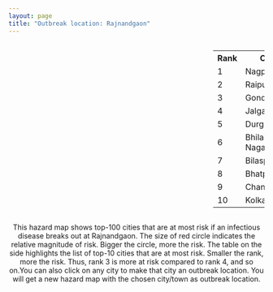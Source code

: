 ```yaml
---
layout: page
title: "Outbreak location: Rajnandgaon"
---
```

<div style="width: 100%; overflow: auto;">
<div style="width: 75%; float: left;">
<div id="mapid">
<script src="https://buda-magenta.github.io/hazard_map/load_map.js"></script>

<script>
var marker_outbreak = L.marker([20.972740, 80.691555],{"autoPan": true}).addTo(map); marker_outbreak.bindTooltip("Rajnandgaon").openTooltip();

var circle_1 = L.circle([21.149813, 79.082056], {"pane": "markerPane", "color": "red", "fill": true, "fillOpacity": 0.2, "fillRule": "evenodd", "lineCap": "round", "lineJoin": "round", "opacity": 1.0, "radius": 80893, "stroke": true, "weight": 3}).addTo(map);
circle_1.bindTooltip("Nagpur<br>rank: 1<br>hazard index: 0.080894")
circle_1.bindPopup('<a href="https://buda-magenta.github.io/hazard_map/Nagpur">Nagpur</a>')

var circle_2 = L.circle([21.237947, 81.633683], {"pane": "markerPane", "color": "red", "fill": true, "fillOpacity": 0.2, "fillRule": "evenodd", "lineCap": "round", "lineJoin": "round", "opacity": 1.0, "radius": 74549, "stroke": true, "weight": 3}).addTo(map);
circle_2.bindTooltip("Raipur<br>rank: 2<br>hazard index: 0.074549")
circle_2.bindPopup('<a href="https://buda-magenta.github.io/hazard_map/Raipur">Raipur</a>')

var circle_3 = L.circle([21.145629, 80.268387], {"pane": "markerPane", "color": "red", "fill": true, "fillOpacity": 0.2, "fillRule": "evenodd", "lineCap": "round", "lineJoin": "round", "opacity": 1.0, "radius": 67345, "stroke": true, "weight": 3}).addTo(map);
circle_3.bindTooltip("Gondiya<br>rank: 3<br>hazard index: 0.067345")
circle_3.bindPopup('<a href="https://buda-magenta.github.io/hazard_map/Gondiya">Gondiya</a>')

var circle_4 = L.circle([20.843512, 75.525927], {"pane": "markerPane", "color": "red", "fill": true, "fillOpacity": 0.2, "fillRule": "evenodd", "lineCap": "round", "lineJoin": "round", "opacity": 1.0, "radius": 33313, "stroke": true, "weight": 3}).addTo(map);
circle_4.bindTooltip("Jalgaon<br>rank: 4<br>hazard index: 0.033314")
circle_4.bindPopup('<a href="https://buda-magenta.github.io/hazard_map/Jalgaon">Jalgaon</a>')

var circle_5 = L.circle([21.199035, 81.397955], {"pane": "markerPane", "color": "red", "fill": true, "fillOpacity": 0.2, "fillRule": "evenodd", "lineCap": "round", "lineJoin": "round", "opacity": 1.0, "radius": 25513, "stroke": true, "weight": 3}).addTo(map);
circle_5.bindTooltip("Durg<br>rank: 5<br>hazard index: 0.025514")
circle_5.bindPopup('<a href="https://buda-magenta.github.io/hazard_map/Durg">Durg</a>')

var circle_6 = L.circle([21.200996, 81.335426], {"pane": "markerPane", "color": "red", "fill": true, "fillOpacity": 0.2, "fillRule": "evenodd", "lineCap": "round", "lineJoin": "round", "opacity": 1.0, "radius": 21779, "stroke": true, "weight": 3}).addTo(map);
circle_6.bindTooltip("Bhilai Nagar<br>rank: 6<br>hazard index: 0.021779")
circle_6.bindPopup('<a href="https://buda-magenta.github.io/hazard_map/Bhilai_Nagar">Bhilai Nagar</a>')

var circle_7 = L.circle([22.383333, 82.133333], {"pane": "markerPane", "color": "red", "fill": true, "fillOpacity": 0.2, "fillRule": "evenodd", "lineCap": "round", "lineJoin": "round", "opacity": 1.0, "radius": 12735, "stroke": true, "weight": 3}).addTo(map);
circle_7.bindTooltip("Bilaspur<br>rank: 7<br>hazard index: 0.012736")
circle_7.bindPopup('<a href="https://buda-magenta.github.io/hazard_map/Bilaspur">Bilaspur</a>')

var circle_8 = L.circle([21.735348, 81.944459], {"pane": "markerPane", "color": "red", "fill": true, "fillOpacity": 0.2, "fillRule": "evenodd", "lineCap": "round", "lineJoin": "round", "opacity": 1.0, "radius": 9243, "stroke": true, "weight": 3}).addTo(map);
circle_8.bindTooltip("Bhatpara<br>rank: 8<br>hazard index: 0.009244")
circle_8.bindPopup('<a href="https://buda-magenta.github.io/hazard_map/Bhatpara">Bhatpara</a>')

var circle_9 = L.circle([20.030976, 79.358139], {"pane": "markerPane", "color": "red", "fill": true, "fillOpacity": 0.2, "fillRule": "evenodd", "lineCap": "round", "lineJoin": "round", "opacity": 1.0, "radius": 7668, "stroke": true, "weight": 3}).addTo(map);
circle_9.bindTooltip("Chandrapur<br>rank: 9<br>hazard index: 0.007668")
circle_9.bindPopup('<a href="https://buda-magenta.github.io/hazard_map/Chandrapur">Chandrapur</a>')

var circle_10 = L.circle([22.541418, 88.357691], {"pane": "markerPane", "color": "red", "fill": true, "fillOpacity": 0.2, "fillRule": "evenodd", "lineCap": "round", "lineJoin": "round", "opacity": 1.0, "radius": 6112, "stroke": true, "weight": 3}).addTo(map);
circle_10.bindTooltip("Kolkata<br>rank: 10<br>hazard index: 0.006113")
circle_10.bindPopup('<a href="https://buda-magenta.github.io/hazard_map/Kolkata">Kolkata</a>')

var circle_11 = L.circle([20.166670, 79.172114], {"pane": "markerPane", "color": "red", "fill": true, "fillOpacity": 0.2, "fillRule": "evenodd", "lineCap": "round", "lineJoin": "round", "opacity": 1.0, "radius": 4315, "stroke": true, "weight": 3}).addTo(map);
circle_11.bindTooltip("Bhadravati<br>rank: 11<br>hazard index: 0.004315")
circle_11.bindPopup('<a href="https://buda-magenta.github.io/hazard_map/Bhadravati">Bhadravati</a>')

var circle_12 = L.circle([20.259399, 76.976203], {"pane": "markerPane", "color": "red", "fill": true, "fillOpacity": 0.2, "fillRule": "evenodd", "lineCap": "round", "lineJoin": "round", "opacity": 1.0, "radius": 3595, "stroke": true, "weight": 3}).addTo(map);
circle_12.bindTooltip("Malegaon<br>rank: 12<br>hazard index: 0.003595")
circle_12.bindPopup('<a href="https://buda-magenta.github.io/hazard_map/Malegaon">Malegaon</a>')

var circle_13 = L.circle([22.275879, 79.721045], {"pane": "markerPane", "color": "red", "fill": true, "fillOpacity": 0.2, "fillRule": "evenodd", "lineCap": "round", "lineJoin": "round", "opacity": 1.0, "radius": 2724, "stroke": true, "weight": 3}).addTo(map);
circle_13.bindTooltip("Seoni<br>rank: 13<br>hazard index: 0.002725")
circle_13.bindPopup('<a href="https://buda-magenta.github.io/hazard_map/Seoni">Seoni</a>')

var circle_14 = L.circle([22.519770, 82.629515], {"pane": "markerPane", "color": "red", "fill": true, "fillOpacity": 0.2, "fillRule": "evenodd", "lineCap": "round", "lineJoin": "round", "opacity": 1.0, "radius": 2646, "stroke": true, "weight": 3}).addTo(map);
circle_14.bindTooltip("Korba<br>rank: 14<br>hazard index: 0.002646")
circle_14.bindPopup('<a href="https://buda-magenta.github.io/hazard_map/Korba">Korba</a>')

var circle_15 = L.circle([20.993276, 75.839983], {"pane": "markerPane", "color": "red", "fill": true, "fillOpacity": 0.2, "fillRule": "evenodd", "lineCap": "round", "lineJoin": "round", "opacity": 1.0, "radius": 2601, "stroke": true, "weight": 3}).addTo(map);
circle_15.bindTooltip("Bhusawal<br>rank: 15<br>hazard index: 0.002601")
circle_15.bindPopup('<a href="https://buda-magenta.github.io/hazard_map/Bhusawal">Bhusawal</a>')

var circle_16 = L.circle([19.075990, 72.877393], {"pane": "markerPane", "color": "red", "fill": true, "fillOpacity": 0.2, "fillRule": "evenodd", "lineCap": "round", "lineJoin": "round", "opacity": 1.0, "radius": 2577, "stroke": true, "weight": 3}).addTo(map);
circle_16.bindTooltip("Mumbai<br>rank: 16<br>hazard index: 0.002578")
circle_16.bindPopup('<a href="https://buda-magenta.github.io/hazard_map/Mumbai">Mumbai</a>')

var circle_17 = L.circle([21.154541, 77.644296], {"pane": "markerPane", "color": "red", "fill": true, "fillOpacity": 0.2, "fillRule": "evenodd", "lineCap": "round", "lineJoin": "round", "opacity": 1.0, "radius": 2409, "stroke": true, "weight": 3}).addTo(map);
circle_17.bindTooltip("Amravati<br>rank: 17<br>hazard index: 0.002410")
circle_17.bindPopup('<a href="https://buda-magenta.github.io/hazard_map/Amravati">Amravati</a>')

var circle_18 = L.circle([22.801519, 86.202958], {"pane": "markerPane", "color": "red", "fill": true, "fillOpacity": 0.2, "fillRule": "evenodd", "lineCap": "round", "lineJoin": "round", "opacity": 1.0, "radius": 2131, "stroke": true, "weight": 3}).addTo(map);
circle_18.bindTooltip("Jamshedpur<br>rank: 18<br>hazard index: 0.002131")
circle_18.bindPopup('<a href="https://buda-magenta.github.io/hazard_map/Jamshedpur">Jamshedpur</a>')

var circle_19 = L.circle([17.723128, 83.301284], {"pane": "markerPane", "color": "red", "fill": true, "fillOpacity": 0.2, "fillRule": "evenodd", "lineCap": "round", "lineJoin": "round", "opacity": 1.0, "radius": 1929, "stroke": true, "weight": 3}).addTo(map);
circle_19.bindTooltip("Visakhapatnam<br>rank: 19<br>hazard index: 0.001930")
circle_19.bindPopup('<a href="https://buda-magenta.github.io/hazard_map/Visakhapatnam">Visakhapatnam</a>')

var circle_20 = L.circle([22.500000, 83.500000], {"pane": "markerPane", "color": "red", "fill": true, "fillOpacity": 0.2, "fillRule": "evenodd", "lineCap": "round", "lineJoin": "round", "opacity": 1.0, "radius": 1682, "stroke": true, "weight": 3}).addTo(map);
circle_20.bindTooltip("Raigarh<br>rank: 20<br>hazard index: 0.001683")
circle_20.bindPopup('<a href="https://buda-magenta.github.io/hazard_map/Raigarh">Raigarh</a>')

var circle_21 = L.circle([22.890183, 88.426939], {"pane": "markerPane", "color": "red", "fill": true, "fillOpacity": 0.2, "fillRule": "evenodd", "lineCap": "round", "lineJoin": "round", "opacity": 1.0, "radius": 1284, "stroke": true, "weight": 3}).addTo(map);
circle_21.bindTooltip("Naihati<br>rank: 21<br>hazard index: 0.001284")
circle_21.bindPopup('<a href="https://buda-magenta.github.io/hazard_map/Naihati">Naihati</a>')

var circle_22 = L.circle([19.877263, 75.339024], {"pane": "markerPane", "color": "red", "fill": true, "fillOpacity": 0.2, "fillRule": "evenodd", "lineCap": "round", "lineJoin": "round", "opacity": 1.0, "radius": 1193, "stroke": true, "weight": 3}).addTo(map);
circle_22.bindTooltip("Aurangabad<br>rank: 22<br>hazard index: 0.001194")
circle_22.bindPopup('<a href="https://buda-magenta.github.io/hazard_map/Aurangabad">Aurangabad</a>')

var circle_23 = L.circle([28.651718, 77.221939], {"pane": "markerPane", "color": "red", "fill": true, "fillOpacity": 0.2, "fillRule": "evenodd", "lineCap": "round", "lineJoin": "round", "opacity": 1.0, "radius": 1175, "stroke": true, "weight": 3}).addTo(map);
circle_23.bindTooltip("Delhi<br>rank: 23<br>hazard index: 0.001176")
circle_23.bindPopup('<a href="https://buda-magenta.github.io/hazard_map/Delhi">Delhi</a>')

var circle_24 = L.circle([22.214285, 84.872437], {"pane": "markerPane", "color": "red", "fill": true, "fillOpacity": 0.2, "fillRule": "evenodd", "lineCap": "round", "lineJoin": "round", "opacity": 1.0, "radius": 1111, "stroke": true, "weight": 3}).addTo(map);
circle_24.bindTooltip("Raurkela<br>rank: 24<br>hazard index: 0.001112")
circle_24.bindPopup('<a href="https://buda-magenta.github.io/hazard_map/Raurkela">Raurkela</a>')

var circle_25 = L.circle([18.521428, 73.854454], {"pane": "markerPane", "color": "red", "fill": true, "fillOpacity": 0.2, "fillRule": "evenodd", "lineCap": "round", "lineJoin": "round", "opacity": 1.0, "radius": 981, "stroke": true, "weight": 3}).addTo(map);
circle_25.bindTooltip("Pune<br>rank: 25<br>hazard index: 0.000981")
circle_25.bindPopup('<a href="https://buda-magenta.github.io/hazard_map/Pune">Pune</a>')

var circle_26 = L.circle([21.879616, 77.875681], {"pane": "markerPane", "color": "red", "fill": true, "fillOpacity": 0.2, "fillRule": "evenodd", "lineCap": "round", "lineJoin": "round", "opacity": 1.0, "radius": 936, "stroke": true, "weight": 3}).addTo(map);
circle_26.bindTooltip("Betul<br>rank: 26<br>hazard index: 0.000936")
circle_26.bindPopup('<a href="https://buda-magenta.github.io/hazard_map/Betul">Betul</a>')

var circle_27 = L.circle([13.932609, 75.574978], {"pane": "markerPane", "color": "red", "fill": true, "fillOpacity": 0.2, "fillRule": "evenodd", "lineCap": "round", "lineJoin": "round", "opacity": 1.0, "radius": 892, "stroke": true, "weight": 3}).addTo(map);
circle_27.bindTooltip("Shimoga<br>rank: 27<br>hazard index: 0.000893")
circle_27.bindPopup('<a href="https://buda-magenta.github.io/hazard_map/Shimoga">Shimoga</a>')

var circle_28 = L.circle([17.388786, 78.461065], {"pane": "markerPane", "color": "red", "fill": true, "fillOpacity": 0.2, "fillRule": "evenodd", "lineCap": "round", "lineJoin": "round", "opacity": 1.0, "radius": 764, "stroke": true, "weight": 3}).addTo(map);
circle_28.bindTooltip("Hyderabad<br>rank: 28<br>hazard index: 0.000765")
circle_28.bindPopup('<a href="https://buda-magenta.github.io/hazard_map/Hyderabad">Hyderabad</a>')

var circle_29 = L.circle([20.266777, 85.843559], {"pane": "markerPane", "color": "red", "fill": true, "fillOpacity": 0.2, "fillRule": "evenodd", "lineCap": "round", "lineJoin": "round", "opacity": 1.0, "radius": 747, "stroke": true, "weight": 3}).addTo(map);
circle_29.bindTooltip("Bhubaneswar<br>rank: 29<br>hazard index: 0.000747")
circle_29.bindPopup('<a href="https://buda-magenta.github.io/hazard_map/Bhubaneswar">Bhubaneswar</a>')

var circle_30 = L.circle([12.979120, 77.591300], {"pane": "markerPane", "color": "red", "fill": true, "fillOpacity": 0.2, "fillRule": "evenodd", "lineCap": "round", "lineJoin": "round", "opacity": 1.0, "radius": 691, "stroke": true, "weight": 3}).addTo(map);
circle_30.bindTooltip("Bangalore<br>rank: 30<br>hazard index: 0.000691")
circle_30.bindPopup('<a href="https://buda-magenta.github.io/hazard_map/Bangalore">Bangalore</a>')

var circle_31 = L.circle([21.400000, 83.883333], {"pane": "markerPane", "color": "red", "fill": true, "fillOpacity": 0.2, "fillRule": "evenodd", "lineCap": "round", "lineJoin": "round", "opacity": 1.0, "radius": 666, "stroke": true, "weight": 3}).addTo(map);
circle_31.bindTooltip("Sambalpur<br>rank: 31<br>hazard index: 0.000667")
circle_31.bindPopup('<a href="https://buda-magenta.github.io/hazard_map/Sambalpur">Sambalpur</a>')

var circle_32 = L.circle([20.825623, 78.613146], {"pane": "markerPane", "color": "red", "fill": true, "fillOpacity": 0.2, "fillRule": "evenodd", "lineCap": "round", "lineJoin": "round", "opacity": 1.0, "radius": 649, "stroke": true, "weight": 3}).addTo(map);
circle_32.bindTooltip("Wardha<br>rank: 32<br>hazard index: 0.000649")
circle_32.bindPopup('<a href="https://buda-magenta.github.io/hazard_map/Wardha">Wardha</a>')

var circle_33 = L.circle([20.761862, 77.192172], {"pane": "markerPane", "color": "red", "fill": true, "fillOpacity": 0.2, "fillRule": "evenodd", "lineCap": "round", "lineJoin": "round", "opacity": 1.0, "radius": 620, "stroke": true, "weight": 3}).addTo(map);
circle_33.bindTooltip("Akola<br>rank: 33<br>hazard index: 0.000620")
circle_33.bindPopup('<a href="https://buda-magenta.github.io/hazard_map/Akola">Akola</a>')

var circle_34 = L.circle([19.290314, 76.602903], {"pane": "markerPane", "color": "red", "fill": true, "fillOpacity": 0.2, "fillRule": "evenodd", "lineCap": "round", "lineJoin": "round", "opacity": 1.0, "radius": 590, "stroke": true, "weight": 3}).addTo(map);
circle_34.bindTooltip("Parbhani<br>rank: 34<br>hazard index: 0.000591")
circle_34.bindPopup('<a href="https://buda-magenta.github.io/hazard_map/Parbhani">Parbhani</a>')

var circle_35 = L.circle([13.083694, 80.270186], {"pane": "markerPane", "color": "red", "fill": true, "fillOpacity": 0.2, "fillRule": "evenodd", "lineCap": "round", "lineJoin": "round", "opacity": 1.0, "radius": 586, "stroke": true, "weight": 3}).addTo(map);
circle_35.bindTooltip("Chennai<br>rank: 35<br>hazard index: 0.000586")
circle_35.bindPopup('<a href="https://buda-magenta.github.io/hazard_map/Chennai">Chennai</a>')

var circle_36 = L.circle([23.021624, 72.579707], {"pane": "markerPane", "color": "red", "fill": true, "fillOpacity": 0.2, "fillRule": "evenodd", "lineCap": "round", "lineJoin": "round", "opacity": 1.0, "radius": 563, "stroke": true, "weight": 3}).addTo(map);
circle_36.bindTooltip("Ahmedabad<br>rank: 36<br>hazard index: 0.000563")
circle_36.bindPopup('<a href="https://buda-magenta.github.io/hazard_map/Ahmedabad">Ahmedabad</a>')

var circle_37 = L.circle([18.112082, 83.405220], {"pane": "markerPane", "color": "red", "fill": true, "fillOpacity": 0.2, "fillRule": "evenodd", "lineCap": "round", "lineJoin": "round", "opacity": 1.0, "radius": 558, "stroke": true, "weight": 3}).addTo(map);
circle_37.bindTooltip("Vizianagaram<br>rank: 37<br>hazard index: 0.000559")
circle_37.bindPopup('<a href="https://buda-magenta.github.io/hazard_map/Vizianagaram">Vizianagaram</a>')

var circle_38 = L.circle([23.160894, 79.949770], {"pane": "markerPane", "color": "red", "fill": true, "fillOpacity": 0.2, "fillRule": "evenodd", "lineCap": "round", "lineJoin": "round", "opacity": 1.0, "radius": 548, "stroke": true, "weight": 3}).addTo(map);
circle_38.bindTooltip("Jabalpur<br>rank: 38<br>hazard index: 0.000548")
circle_38.bindPopup('<a href="https://buda-magenta.github.io/hazard_map/Jabalpur">Jabalpur</a>')

var circle_39 = L.circle([25.335649, 83.007629], {"pane": "markerPane", "color": "red", "fill": true, "fillOpacity": 0.2, "fillRule": "evenodd", "lineCap": "round", "lineJoin": "round", "opacity": 1.0, "radius": 517, "stroke": true, "weight": 3}).addTo(map);
circle_39.bindTooltip("Varanasi<br>rank: 39<br>hazard index: 0.000517")
circle_39.bindPopup('<a href="https://buda-magenta.github.io/hazard_map/Varanasi">Varanasi</a>')

var circle_40 = L.circle([25.438130, 81.833800], {"pane": "markerPane", "color": "red", "fill": true, "fillOpacity": 0.2, "fillRule": "evenodd", "lineCap": "round", "lineJoin": "round", "opacity": 1.0, "radius": 480, "stroke": true, "weight": 3}).addTo(map);
circle_40.bindTooltip("Allahabad<br>rank: 40<br>hazard index: 0.000481")
circle_40.bindPopup('<a href="https://buda-magenta.github.io/hazard_map/Allahabad">Allahabad</a>')

var circle_41 = L.circle([21.170200, 72.831100], {"pane": "markerPane", "color": "red", "fill": true, "fillOpacity": 0.2, "fillRule": "evenodd", "lineCap": "round", "lineJoin": "round", "opacity": 1.0, "radius": 451, "stroke": true, "weight": 3}).addTo(map);
circle_41.bindTooltip("Surat<br>rank: 41<br>hazard index: 0.000451")
circle_41.bindPopup('<a href="https://buda-magenta.github.io/hazard_map/Surat">Surat</a>')

var circle_42 = L.circle([19.807608, 85.825254], {"pane": "markerPane", "color": "red", "fill": true, "fillOpacity": 0.2, "fillRule": "evenodd", "lineCap": "round", "lineJoin": "round", "opacity": 1.0, "radius": 448, "stroke": true, "weight": 3}).addTo(map);
circle_42.bindTooltip("Puri<br>rank: 42<br>hazard index: 0.000449")
circle_42.bindPopup('<a href="https://buda-magenta.github.io/hazard_map/Puri">Puri</a>')

var circle_43 = L.circle([22.782355, 86.159003], {"pane": "markerPane", "color": "red", "fill": true, "fillOpacity": 0.2, "fillRule": "evenodd", "lineCap": "round", "lineJoin": "round", "opacity": 1.0, "radius": 360, "stroke": true, "weight": 3}).addTo(map);
circle_43.bindTooltip("Adityapur<br>rank: 43<br>hazard index: 0.000360")
circle_43.bindPopup('<a href="https://buda-magenta.github.io/hazard_map/Adityapur">Adityapur</a>')

var circle_44 = L.circle([19.500000, 78.500000], {"pane": "markerPane", "color": "red", "fill": true, "fillOpacity": 0.2, "fillRule": "evenodd", "lineCap": "round", "lineJoin": "round", "opacity": 1.0, "radius": 359, "stroke": true, "weight": 3}).addTo(map);
circle_44.bindTooltip("Adilabad<br>rank: 44<br>hazard index: 0.000360")
circle_44.bindPopup('<a href="https://buda-magenta.github.io/hazard_map/Adilabad">Adilabad</a>')

var circle_45 = L.circle([22.920982, 88.437022], {"pane": "markerPane", "color": "red", "fill": true, "fillOpacity": 0.2, "fillRule": "evenodd", "lineCap": "round", "lineJoin": "round", "opacity": 1.0, "radius": 341, "stroke": true, "weight": 3}).addTo(map);
circle_45.bindTooltip("Halisahar<br>rank: 45<br>hazard index: 0.000342")
circle_45.bindPopup('<a href="https://buda-magenta.github.io/hazard_map/Halisahar">Halisahar</a>')

var circle_46 = L.circle([22.949011, 88.435910], {"pane": "markerPane", "color": "red", "fill": true, "fillOpacity": 0.2, "fillRule": "evenodd", "lineCap": "round", "lineJoin": "round", "opacity": 1.0, "radius": 329, "stroke": true, "weight": 3}).addTo(map);
circle_46.bindTooltip("Kanchrapara<br>rank: 46<br>hazard index: 0.000329")
circle_46.bindPopup('<a href="https://buda-magenta.github.io/hazard_map/Kanchrapara">Kanchrapara</a>')

var circle_47 = L.circle([25.531031, 78.652689], {"pane": "markerPane", "color": "red", "fill": true, "fillOpacity": 0.2, "fillRule": "evenodd", "lineCap": "round", "lineJoin": "round", "opacity": 1.0, "radius": 328, "stroke": true, "weight": 3}).addTo(map);
circle_47.bindTooltip("Jhansi<br>rank: 47<br>hazard index: 0.000328")
circle_47.bindPopup('<a href="https://buda-magenta.github.io/hazard_map/Jhansi">Jhansi</a>')

var circle_48 = L.circle([23.258486, 77.401989], {"pane": "markerPane", "color": "red", "fill": true, "fillOpacity": 0.2, "fillRule": "evenodd", "lineCap": "round", "lineJoin": "round", "opacity": 1.0, "radius": 314, "stroke": true, "weight": 3}).addTo(map);
circle_48.bindTooltip("Bhopal<br>rank: 48<br>hazard index: 0.000314")
circle_48.bindPopup('<a href="https://buda-magenta.github.io/hazard_map/Bhopal">Bhopal</a>')

var circle_49 = L.circle([19.169335, 77.311013], {"pane": "markerPane", "color": "red", "fill": true, "fillOpacity": 0.2, "fillRule": "evenodd", "lineCap": "round", "lineJoin": "round", "opacity": 1.0, "radius": 306, "stroke": true, "weight": 3}).addTo(map);
circle_49.bindTooltip("Nanded Waghala<br>rank: 49<br>hazard index: 0.000307")
circle_49.bindPopup('<a href="https://buda-magenta.github.io/hazard_map/Nanded_Waghala">Nanded Waghala</a>')

var circle_50 = L.circle([20.325704, 78.116914], {"pane": "markerPane", "color": "red", "fill": true, "fillOpacity": 0.2, "fillRule": "evenodd", "lineCap": "round", "lineJoin": "round", "opacity": 1.0, "radius": 302, "stroke": true, "weight": 3}).addTo(map);
circle_50.bindTooltip("Yavatmal<br>rank: 50<br>hazard index: 0.000302")
circle_50.bindPopup('<a href="https://buda-magenta.github.io/hazard_map/Yavatmal">Yavatmal</a>')

var circle_51 = L.circle([20.475195, 78.742396], {"pane": "markerPane", "color": "red", "fill": true, "fillOpacity": 0.2, "fillRule": "evenodd", "lineCap": "round", "lineJoin": "round", "opacity": 1.0, "radius": 298, "stroke": true, "weight": 3}).addTo(map);
circle_51.bindTooltip("Hinganghat<br>rank: 51<br>hazard index: 0.000299")
circle_51.bindPopup('<a href="https://buda-magenta.github.io/hazard_map/Hinganghat">Hinganghat</a>')

var circle_52 = L.circle([19.918233, 75.868625], {"pane": "markerPane", "color": "red", "fill": true, "fillOpacity": 0.2, "fillRule": "evenodd", "lineCap": "round", "lineJoin": "round", "opacity": 1.0, "radius": 296, "stroke": true, "weight": 3}).addTo(map);
circle_52.bindTooltip("Jalna<br>rank: 52<br>hazard index: 0.000297")
circle_52.bindPopup('<a href="https://buda-magenta.github.io/hazard_map/Jalna">Jalna</a>')

var circle_53 = L.circle([25.133173, 86.525040], {"pane": "markerPane", "color": "red", "fill": true, "fillOpacity": 0.2, "fillRule": "evenodd", "lineCap": "round", "lineJoin": "round", "opacity": 1.0, "radius": 281, "stroke": true, "weight": 3}).addTo(map);
circle_53.bindTooltip("Kharagpur<br>rank: 53<br>hazard index: 0.000282")
circle_53.bindPopup('<a href="https://buda-magenta.github.io/hazard_map/Kharagpur">Kharagpur</a>')

var circle_54 = L.circle([18.351469, 76.755121], {"pane": "markerPane", "color": "red", "fill": true, "fillOpacity": 0.2, "fillRule": "evenodd", "lineCap": "round", "lineJoin": "round", "opacity": 1.0, "radius": 276, "stroke": true, "weight": 3}).addTo(map);
circle_54.bindTooltip("Latur<br>rank: 54<br>hazard index: 0.000276")
circle_54.bindPopup('<a href="https://buda-magenta.github.io/hazard_map/Latur">Latur</a>')

var circle_55 = L.circle([22.139831, 78.809645], {"pane": "markerPane", "color": "red", "fill": true, "fillOpacity": 0.2, "fillRule": "evenodd", "lineCap": "round", "lineJoin": "round", "opacity": 1.0, "radius": 269, "stroke": true, "weight": 3}).addTo(map);
circle_55.bindTooltip("Chhindwara<br>rank: 55<br>hazard index: 0.000270")
circle_55.bindPopup('<a href="https://buda-magenta.github.io/hazard_map/Chhindwara">Chhindwara</a>')

var circle_56 = L.circle([18.761516, 79.478785], {"pane": "markerPane", "color": "red", "fill": true, "fillOpacity": 0.2, "fillRule": "evenodd", "lineCap": "round", "lineJoin": "round", "opacity": 1.0, "radius": 258, "stroke": true, "weight": 3}).addTo(map);
circle_56.bindTooltip("Ramagundam<br>rank: 56<br>hazard index: 0.000258")
circle_56.bindPopup('<a href="https://buda-magenta.github.io/hazard_map/Ramagundam">Ramagundam</a>')

var circle_57 = L.circle([16.508759, 80.618510], {"pane": "markerPane", "color": "red", "fill": true, "fillOpacity": 0.2, "fillRule": "evenodd", "lineCap": "round", "lineJoin": "round", "opacity": 1.0, "radius": 250, "stroke": true, "weight": 3}).addTo(map);
circle_57.bindTooltip("Vijayawada<br>rank: 57<br>hazard index: 0.000250")
circle_57.bindPopup('<a href="https://buda-magenta.github.io/hazard_map/Vijayawada">Vijayawada</a>')

var circle_58 = L.circle([26.915458, 75.818982], {"pane": "markerPane", "color": "red", "fill": true, "fillOpacity": 0.2, "fillRule": "evenodd", "lineCap": "round", "lineJoin": "round", "opacity": 1.0, "radius": 241, "stroke": true, "weight": 3}).addTo(map);
circle_58.bindTooltip("Jaipur<br>rank: 58<br>hazard index: 0.000242")
circle_58.bindPopup('<a href="https://buda-magenta.github.io/hazard_map/Jaipur">Jaipur</a>')

var circle_59 = L.circle([19.194329, 72.970178], {"pane": "markerPane", "color": "red", "fill": true, "fillOpacity": 0.2, "fillRule": "evenodd", "lineCap": "round", "lineJoin": "round", "opacity": 1.0, "radius": 241, "stroke": true, "weight": 3}).addTo(map);
circle_59.bindTooltip("Thane<br>rank: 59<br>hazard index: 0.000241")
circle_59.bindPopup('<a href="https://buda-magenta.github.io/hazard_map/Thane">Thane</a>')

var circle_60 = L.circle([19.087076, 82.023572], {"pane": "markerPane", "color": "red", "fill": true, "fillOpacity": 0.2, "fillRule": "evenodd", "lineCap": "round", "lineJoin": "round", "opacity": 1.0, "radius": 231, "stroke": true, "weight": 3}).addTo(map);
circle_60.bindTooltip("Jagdalpur<br>rank: 60<br>hazard index: 0.000231")
circle_60.bindPopup('<a href="https://buda-magenta.github.io/hazard_map/Jagdalpur">Jagdalpur</a>')

var circle_61 = L.circle([20.011247, 73.790236], {"pane": "markerPane", "color": "red", "fill": true, "fillOpacity": 0.2, "fillRule": "evenodd", "lineCap": "round", "lineJoin": "round", "opacity": 1.0, "radius": 212, "stroke": true, "weight": 3}).addTo(map);
circle_61.bindTooltip("Nashik<br>rank: 61<br>hazard index: 0.000212")
circle_61.bindPopup('<a href="https://buda-magenta.github.io/hazard_map/Nashik">Nashik</a>')

var circle_62 = L.circle([23.122634, 83.198189], {"pane": "markerPane", "color": "red", "fill": true, "fillOpacity": 0.2, "fillRule": "evenodd", "lineCap": "round", "lineJoin": "round", "opacity": 1.0, "radius": 194, "stroke": true, "weight": 3}).addTo(map);
circle_62.bindTooltip("Ambikapur<br>rank: 62<br>hazard index: 0.000195")
circle_62.bindPopup('<a href="https://buda-magenta.github.io/hazard_map/Ambikapur">Ambikapur</a>')

var circle_63 = L.circle([16.850253, 74.594888], {"pane": "markerPane", "color": "red", "fill": true, "fillOpacity": 0.2, "fillRule": "evenodd", "lineCap": "round", "lineJoin": "round", "opacity": 1.0, "radius": 186, "stroke": true, "weight": 3}).addTo(map);
circle_63.bindTooltip("Sangli<br>rank: 63<br>hazard index: 0.000187")
circle_63.bindPopup('<a href="https://buda-magenta.github.io/hazard_map/Sangli">Sangli</a>')

var circle_64 = L.circle([22.720362, 75.868200], {"pane": "markerPane", "color": "red", "fill": true, "fillOpacity": 0.2, "fillRule": "evenodd", "lineCap": "round", "lineJoin": "round", "opacity": 1.0, "radius": 184, "stroke": true, "weight": 3}).addTo(map);
circle_64.bindTooltip("Indore<br>rank: 64<br>hazard index: 0.000184")
circle_64.bindPopup('<a href="https://buda-magenta.github.io/hazard_map/Indore">Indore</a>')

var circle_65 = L.circle([22.591260, 88.390964], {"pane": "markerPane", "color": "red", "fill": true, "fillOpacity": 0.2, "fillRule": "evenodd", "lineCap": "round", "lineJoin": "round", "opacity": 1.0, "radius": 178, "stroke": true, "weight": 3}).addTo(map);
circle_65.bindTooltip("Bidhan Nagar<br>rank: 65<br>hazard index: 0.000179")
circle_65.bindPopup('<a href="https://buda-magenta.github.io/hazard_map/Bidhan_Nagar">Bidhan Nagar</a>')

var circle_66 = L.circle([25.609324, 85.123525], {"pane": "markerPane", "color": "red", "fill": true, "fillOpacity": 0.2, "fillRule": "evenodd", "lineCap": "round", "lineJoin": "round", "opacity": 1.0, "radius": 173, "stroke": true, "weight": 3}).addTo(map);
circle_66.bindTooltip("Patna<br>rank: 66<br>hazard index: 0.000173")
circle_66.bindPopup('<a href="https://buda-magenta.github.io/hazard_map/Patna">Patna</a>')

var circle_67 = L.circle([18.320022, 83.916077], {"pane": "markerPane", "color": "red", "fill": true, "fillOpacity": 0.2, "fillRule": "evenodd", "lineCap": "round", "lineJoin": "round", "opacity": 1.0, "radius": 168, "stroke": true, "weight": 3}).addTo(map);
circle_67.bindTooltip("Srikakulam<br>rank: 67<br>hazard index: 0.000169")
circle_67.bindPopup('<a href="https://buda-magenta.github.io/hazard_map/Srikakulam">Srikakulam</a>')

var circle_68 = L.circle([22.297314, 73.194257], {"pane": "markerPane", "color": "red", "fill": true, "fillOpacity": 0.2, "fillRule": "evenodd", "lineCap": "round", "lineJoin": "round", "opacity": 1.0, "radius": 168, "stroke": true, "weight": 3}).addTo(map);
circle_68.bindTooltip("Vadodara<br>rank: 68<br>hazard index: 0.000168")
circle_68.bindPopup('<a href="https://buda-magenta.github.io/hazard_map/Vadodara">Vadodara</a>')

var circle_69 = L.circle([16.702841, 74.240533], {"pane": "markerPane", "color": "red", "fill": true, "fillOpacity": 0.2, "fillRule": "evenodd", "lineCap": "round", "lineJoin": "round", "opacity": 1.0, "radius": 167, "stroke": true, "weight": 3}).addTo(map);
circle_69.bindTooltip("Kolhapur<br>rank: 69<br>hazard index: 0.000168")
circle_69.bindPopup('<a href="https://buda-magenta.github.io/hazard_map/Kolhapur">Kolhapur</a>')

var circle_70 = L.circle([26.500000, 78.750000], {"pane": "markerPane", "color": "red", "fill": true, "fillOpacity": 0.2, "fillRule": "evenodd", "lineCap": "round", "lineJoin": "round", "opacity": 1.0, "radius": 159, "stroke": true, "weight": 3}).addTo(map);
circle_70.bindTooltip("Bhind<br>rank: 70<br>hazard index: 0.000160")
circle_70.bindPopup('<a href="https://buda-magenta.github.io/hazard_map/Bhind">Bhind</a>')

var circle_71 = L.circle([13.318014, 75.773874], {"pane": "markerPane", "color": "red", "fill": true, "fillOpacity": 0.2, "fillRule": "evenodd", "lineCap": "round", "lineJoin": "round", "opacity": 1.0, "radius": 151, "stroke": true, "weight": 3}).addTo(map);
circle_71.bindTooltip("Chikmagalur<br>rank: 71<br>hazard index: 0.000152")
circle_71.bindPopup('<a href="https://buda-magenta.github.io/hazard_map/Chikmagalur">Chikmagalur</a>')

var circle_72 = L.circle([26.148658, 85.340013], {"pane": "markerPane", "color": "red", "fill": true, "fillOpacity": 0.2, "fillRule": "evenodd", "lineCap": "round", "lineJoin": "round", "opacity": 1.0, "radius": 151, "stroke": true, "weight": 3}).addTo(map);
circle_72.bindTooltip("Muzaffarpur<br>rank: 72<br>hazard index: 0.000151")
circle_72.bindPopup('<a href="https://buda-magenta.github.io/hazard_map/Muzaffarpur">Muzaffarpur</a>')

var circle_73 = L.circle([17.980609, 79.598212], {"pane": "markerPane", "color": "red", "fill": true, "fillOpacity": 0.2, "fillRule": "evenodd", "lineCap": "round", "lineJoin": "round", "opacity": 1.0, "radius": 126, "stroke": true, "weight": 3}).addTo(map);
circle_73.bindTooltip("Warangal<br>rank: 73<br>hazard index: 0.000126")
circle_73.bindPopup('<a href="https://buda-magenta.github.io/hazard_map/Warangal">Warangal</a>')

var circle_74 = L.circle([23.250000, 87.750000], {"pane": "markerPane", "color": "red", "fill": true, "fillOpacity": 0.2, "fillRule": "evenodd", "lineCap": "round", "lineJoin": "round", "opacity": 1.0, "radius": 123, "stroke": true, "weight": 3}).addTo(map);
circle_74.bindTooltip("Barddhaman<br>rank: 74<br>hazard index: 0.000123")
circle_74.bindPopup('<a href="https://buda-magenta.github.io/hazard_map/Barddhaman">Barddhaman</a>')

var circle_75 = L.circle([24.500000, 81.000000], {"pane": "markerPane", "color": "red", "fill": true, "fillOpacity": 0.2, "fillRule": "evenodd", "lineCap": "round", "lineJoin": "round", "opacity": 1.0, "radius": 120, "stroke": true, "weight": 3}).addTo(map);
circle_75.bindTooltip("Satna<br>rank: 75<br>hazard index: 0.000121")
circle_75.bindPopup('<a href="https://buda-magenta.github.io/hazard_map/Satna">Satna</a>')

var circle_76 = L.circle([20.468600, 85.879200], {"pane": "markerPane", "color": "red", "fill": true, "fillOpacity": 0.2, "fillRule": "evenodd", "lineCap": "round", "lineJoin": "round", "opacity": 1.0, "radius": 109, "stroke": true, "weight": 3}).addTo(map);
circle_76.bindTooltip("Cuttack<br>rank: 76<br>hazard index: 0.000110")
circle_76.bindPopup('<a href="https://buda-magenta.github.io/hazard_map/Cuttack">Cuttack</a>')

var circle_77 = L.circle([19.250000, 74.750000], {"pane": "markerPane", "color": "red", "fill": true, "fillOpacity": 0.2, "fillRule": "evenodd", "lineCap": "round", "lineJoin": "round", "opacity": 1.0, "radius": 109, "stroke": true, "weight": 3}).addTo(map);
circle_77.bindTooltip("Ahmadnagar<br>rank: 77<br>hazard index: 0.000110")
circle_77.bindPopup('<a href="https://buda-magenta.github.io/hazard_map/Ahmadnagar">Ahmadnagar</a>')

var circle_78 = L.circle([23.405848, 88.495894], {"pane": "markerPane", "color": "red", "fill": true, "fillOpacity": 0.2, "fillRule": "evenodd", "lineCap": "round", "lineJoin": "round", "opacity": 1.0, "radius": 103, "stroke": true, "weight": 3}).addTo(map);
circle_78.bindTooltip("Krishnanagar<br>rank: 78<br>hazard index: 0.000104")
circle_78.bindPopup('<a href="https://buda-magenta.github.io/hazard_map/Krishnanagar">Krishnanagar</a>')

var circle_79 = L.circle([24.935635, 82.647701], {"pane": "markerPane", "color": "red", "fill": true, "fillOpacity": 0.2, "fillRule": "evenodd", "lineCap": "round", "lineJoin": "round", "opacity": 1.0, "radius": 100, "stroke": true, "weight": 3}).addTo(map);
circle_79.bindTooltip("Mirzapur<br>rank: 79<br>hazard index: 0.000101")
circle_79.bindPopup('<a href="https://buda-magenta.github.io/hazard_map/Mirzapur">Mirzapur</a>')

var circle_80 = L.circle([21.977864, 76.568828], {"pane": "markerPane", "color": "red", "fill": true, "fillOpacity": 0.2, "fillRule": "evenodd", "lineCap": "round", "lineJoin": "round", "opacity": 1.0, "radius": 95, "stroke": true, "weight": 3}).addTo(map);
circle_80.bindTooltip("Khandwa<br>rank: 80<br>hazard index: 0.000096")
circle_80.bindPopup('<a href="https://buda-magenta.github.io/hazard_map/Khandwa">Khandwa</a>')

var circle_81 = L.circle([26.838100, 80.934600], {"pane": "markerPane", "color": "red", "fill": true, "fillOpacity": 0.2, "fillRule": "evenodd", "lineCap": "round", "lineJoin": "round", "opacity": 1.0, "radius": 95, "stroke": true, "weight": 3}).addTo(map);
circle_81.bindTooltip("Lucknow<br>rank: 81<br>hazard index: 0.000095")
circle_81.bindPopup('<a href="https://buda-magenta.github.io/hazard_map/Lucknow">Lucknow</a>')

var circle_82 = L.circle([12.305183, 76.655361], {"pane": "markerPane", "color": "red", "fill": true, "fillOpacity": 0.2, "fillRule": "evenodd", "lineCap": "round", "lineJoin": "round", "opacity": 1.0, "radius": 91, "stroke": true, "weight": 3}).addTo(map);
circle_82.bindTooltip("Mysore<br>rank: 82<br>hazard index: 0.000091")
circle_82.bindPopup('<a href="https://buda-magenta.github.io/hazard_map/Mysore">Mysore</a>')

var circle_83 = L.circle([22.472223, 88.093845], {"pane": "markerPane", "color": "red", "fill": true, "fillOpacity": 0.2, "fillRule": "evenodd", "lineCap": "round", "lineJoin": "round", "opacity": 1.0, "radius": 89, "stroke": true, "weight": 3}).addTo(map);
circle_83.bindTooltip("Uluberia<br>rank: 83<br>hazard index: 0.000089")
circle_83.bindPopup('<a href="https://buda-magenta.github.io/hazard_map/Uluberia">Uluberia</a>')

var circle_84 = L.circle([26.716413, 88.430992], {"pane": "markerPane", "color": "red", "fill": true, "fillOpacity": 0.2, "fillRule": "evenodd", "lineCap": "round", "lineJoin": "round", "opacity": 1.0, "radius": 88, "stroke": true, "weight": 3}).addTo(map);
circle_84.bindTooltip("Siliguri<br>rank: 84<br>hazard index: 0.000089")
circle_84.bindPopup('<a href="https://buda-magenta.github.io/hazard_map/Siliguri">Siliguri</a>')

var circle_85 = L.circle([26.460914, 80.321759], {"pane": "markerPane", "color": "red", "fill": true, "fillOpacity": 0.2, "fillRule": "evenodd", "lineCap": "round", "lineJoin": "round", "opacity": 1.0, "radius": 88, "stroke": true, "weight": 3}).addTo(map);
circle_85.bindTooltip("Kanpur<br>rank: 85<br>hazard index: 0.000088")
circle_85.bindPopup('<a href="https://buda-magenta.github.io/hazard_map/Kanpur">Kanpur</a>')

var circle_86 = L.circle([16.695935, 74.455575], {"pane": "markerPane", "color": "red", "fill": true, "fillOpacity": 0.2, "fillRule": "evenodd", "lineCap": "round", "lineJoin": "round", "opacity": 1.0, "radius": 87, "stroke": true, "weight": 3}).addTo(map);
circle_86.bindTooltip("Ichalkaranji<br>rank: 86<br>hazard index: 0.000088")
circle_86.bindPopup('<a href="https://buda-magenta.github.io/hazard_map/Ichalkaranji">Ichalkaranji</a>')

var circle_87 = L.circle([11.001812, 76.962843], {"pane": "markerPane", "color": "red", "fill": true, "fillOpacity": 0.2, "fillRule": "evenodd", "lineCap": "round", "lineJoin": "round", "opacity": 1.0, "radius": 87, "stroke": true, "weight": 3}).addTo(map);
circle_87.bindTooltip("Coimbatore<br>rank: 87<br>hazard index: 0.000087")
circle_87.bindPopup('<a href="https://buda-magenta.github.io/hazard_map/Coimbatore">Coimbatore</a>')

var circle_88 = L.circle([25.773344, 84.784977], {"pane": "markerPane", "color": "red", "fill": true, "fillOpacity": 0.2, "fillRule": "evenodd", "lineCap": "round", "lineJoin": "round", "opacity": 1.0, "radius": 86, "stroke": true, "weight": 3}).addTo(map);
circle_88.bindTooltip("Chapra<br>rank: 88<br>hazard index: 0.000087")
circle_88.bindPopup('<a href="https://buda-magenta.github.io/hazard_map/Chapra">Chapra</a>')

var circle_89 = L.circle([24.759267, 81.655000], {"pane": "markerPane", "color": "red", "fill": true, "fillOpacity": 0.2, "fillRule": "evenodd", "lineCap": "round", "lineJoin": "round", "opacity": 1.0, "radius": 86, "stroke": true, "weight": 3}).addTo(map);
circle_89.bindTooltip("Rewa<br>rank: 89<br>hazard index: 0.000086")
circle_89.bindPopup('<a href="https://buda-magenta.github.io/hazard_map/Rewa">Rewa</a>')

var circle_90 = L.circle([18.182992, 75.743925], {"pane": "markerPane", "color": "red", "fill": true, "fillOpacity": 0.2, "fillRule": "evenodd", "lineCap": "round", "lineJoin": "round", "opacity": 1.0, "radius": 85, "stroke": true, "weight": 3}).addTo(map);
circle_90.bindTooltip("Barshi<br>rank: 90<br>hazard index: 0.000086")
circle_90.bindPopup('<a href="https://buda-magenta.github.io/hazard_map/Barshi">Barshi</a>')

var circle_91 = L.circle([24.476642, 86.606732], {"pane": "markerPane", "color": "red", "fill": true, "fillOpacity": 0.2, "fillRule": "evenodd", "lineCap": "round", "lineJoin": "round", "opacity": 1.0, "radius": 84, "stroke": true, "weight": 3}).addTo(map);
circle_91.bindTooltip("Deoghar<br>rank: 91<br>hazard index: 0.000084")
circle_91.bindPopup('<a href="https://buda-magenta.github.io/hazard_map/Deoghar">Deoghar</a>')

var circle_92 = L.circle([18.169844, 76.117963], {"pane": "markerPane", "color": "red", "fill": true, "fillOpacity": 0.2, "fillRule": "evenodd", "lineCap": "round", "lineJoin": "round", "opacity": 1.0, "radius": 80, "stroke": true, "weight": 3}).addTo(map);
circle_92.bindTooltip("Osmanabad<br>rank: 92<br>hazard index: 0.000081")
circle_92.bindPopup('<a href="https://buda-magenta.github.io/hazard_map/Osmanabad">Osmanabad</a>')

var circle_93 = L.circle([25.196826, 76.000893], {"pane": "markerPane", "color": "red", "fill": true, "fillOpacity": 0.2, "fillRule": "evenodd", "lineCap": "round", "lineJoin": "round", "opacity": 1.0, "radius": 78, "stroke": true, "weight": 3}).addTo(map);
circle_93.bindTooltip("Kota<br>rank: 93<br>hazard index: 0.000079")
circle_93.bindPopup('<a href="https://buda-magenta.github.io/hazard_map/Kota">Kota</a>')

var circle_94 = L.circle([23.370035, 85.325013], {"pane": "markerPane", "color": "red", "fill": true, "fillOpacity": 0.2, "fillRule": "evenodd", "lineCap": "round", "lineJoin": "round", "opacity": 1.0, "radius": 77, "stroke": true, "weight": 3}).addTo(map);
circle_94.bindTooltip("Ranchi<br>rank: 94<br>hazard index: 0.000078")
circle_94.bindPopup('<a href="https://buda-magenta.github.io/hazard_map/Ranchi">Ranchi</a>')

var circle_95 = L.circle([27.175255, 78.009816], {"pane": "markerPane", "color": "red", "fill": true, "fillOpacity": 0.2, "fillRule": "evenodd", "lineCap": "round", "lineJoin": "round", "opacity": 1.0, "radius": 76, "stroke": true, "weight": 3}).addTo(map);
circle_95.bindTooltip("Agra<br>rank: 95<br>hazard index: 0.000076")
circle_95.bindPopup('<a href="https://buda-magenta.github.io/hazard_map/Agra">Agra</a>')

var circle_96 = L.circle([23.687130, 86.974659], {"pane": "markerPane", "color": "red", "fill": true, "fillOpacity": 0.2, "fillRule": "evenodd", "lineCap": "round", "lineJoin": "round", "opacity": 1.0, "radius": 74, "stroke": true, "weight": 3}).addTo(map);
circle_96.bindTooltip("Asansol<br>rank: 96<br>hazard index: 0.000074")
circle_96.bindPopup('<a href="https://buda-magenta.github.io/hazard_map/Asansol">Asansol</a>')

var circle_97 = L.circle([23.795281, 86.430964], {"pane": "markerPane", "color": "red", "fill": true, "fillOpacity": 0.2, "fillRule": "evenodd", "lineCap": "round", "lineJoin": "round", "opacity": 1.0, "radius": 73, "stroke": true, "weight": 3}).addTo(map);
circle_97.bindTooltip("Dhanbad<br>rank: 97<br>hazard index: 0.000073")
circle_97.bindPopup('<a href="https://buda-magenta.github.io/hazard_map/Dhanbad">Dhanbad</a>')

var circle_98 = L.circle([11.664300, 78.146000], {"pane": "markerPane", "color": "red", "fill": true, "fillOpacity": 0.2, "fillRule": "evenodd", "lineCap": "round", "lineJoin": "round", "opacity": 1.0, "radius": 72, "stroke": true, "weight": 3}).addTo(map);
circle_98.bindTooltip("Salem<br>rank: 98<br>hazard index: 0.000073")
circle_98.bindPopup('<a href="https://buda-magenta.github.io/hazard_map/Salem">Salem</a>')

var circle_99 = L.circle([25.795593, 82.488341], {"pane": "markerPane", "color": "red", "fill": true, "fillOpacity": 0.2, "fillRule": "evenodd", "lineCap": "round", "lineJoin": "round", "opacity": 1.0, "radius": 72, "stroke": true, "weight": 3}).addTo(map);
circle_99.bindTooltip("Jaunpur<br>rank: 99<br>hazard index: 0.000072")
circle_99.bindPopup('<a href="https://buda-magenta.github.io/hazard_map/Jaunpur">Jaunpur</a>')

var circle_100 = L.circle([26.718324, 79.090254], {"pane": "markerPane", "color": "red", "fill": true, "fillOpacity": 0.2, "fillRule": "evenodd", "lineCap": "round", "lineJoin": "round", "opacity": 1.0, "radius": 66, "stroke": true, "weight": 3}).addTo(map);
circle_100.bindTooltip("Etawah<br>rank: 100<br>hazard index: 0.000066")
circle_100.bindPopup('<a href="https://buda-magenta.github.io/hazard_map/Etawah">Etawah</a>')
</script>
</div>
</div>


<div style="width: 20%; float: right;">
<table>
<tr>
<th>Rank</th>
<th>City</th>
</tr>

<tr>
<td>1</td>
<td>Nagpur</td>
</tr>

<tr>
<td>2</td>
<td>Raipur</td>
</tr>

<tr>
<td>3</td>
<td>Gondiya</td>
</tr>

<tr>
<td>4</td>
<td>Jalgaon</td>
</tr>

<tr>
<td>5</td>
<td>Durg</td>
</tr>

<tr>
<td>6</td>
<td>Bhilai Nagar</td>
</tr>

<tr>
<td>7</td>
<td>Bilaspur</td>
</tr>

<tr>
<td>8</td>
<td>Bhatpara</td>
</tr>

<tr>
<td>9</td>
<td>Chandrapur</td>
</tr>

<tr>
<td>10</td>
<td>Kolkata</td>
</tr>

</table>
</div>
</div>


<p align="center">This hazard map shows top-100 cities that are at most risk if an infectious disease breaks out at Rajnandgaon. The size of red circle indicates the relative magnitude of risk. Bigger the circle, more the risk. The table on the side highlights the list of top-10 cities that are at most risk. Smaller the rank, more the risk. Thus, rank 3 is more at risk compared to rank 4, and so on.You can also click on any city to make that city an outbreak location. You will get a new hazard map with the chosen city/town as outbreak location.
</p>